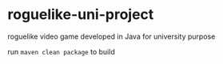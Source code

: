# roguelike-uni-project
roguelike video game developed in Java for university purpose

run ```maven clean package``` to build
